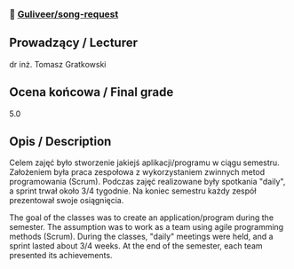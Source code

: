 ### 🔗 [Guliveer/song-request](https://github.com/Guliveer/song-request)

## Prowadzący / Lecturer

dr inż. Tomasz Gratkowski

## Ocena końcowa / Final grade

5.0

## Opis / Description

Celem zajęć było stworzenie jakiejś aplikacji/programu w ciągu semestru. Założeniem była praca zespołowa z wykorzystaniem zwinnych metod programowania (Scrum). Podczas zajęć realizowane były spotkania "daily", a sprint trwał około 3/4 tygodnie. Na koniec semestru każdy zespół prezentował swoje osiągnięcia.

The goal of the classes was to create an application/program during the semester. The assumption was to work as a team using agile programming methods (Scrum). During the classes, "daily" meetings were held, and a sprint lasted about 3/4 weeks. At the end of the semester, each team presented its achievements.
